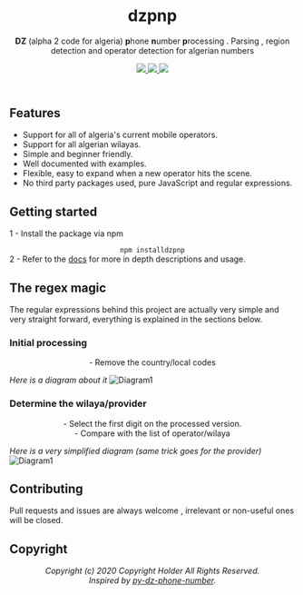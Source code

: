 <header align="center">
  <h1>dzpnp</h1>

  <p><b>DZ</b> (alpha 2 code for algeria) <b>p</b>hone <b>n</b>umber <b>p</b>rocessing . Parsing , region detection and operator detection for algerian numbers</p>
  <div class="badges">
    <a class="npmVersion" href="https://www.npmjs.com/package/dzpnp">
      <img src="https://img.shields.io/npm/v/dzpnp?style=for-the-badge">
    </a>
    <a class="npmMinifiedSize" href="https://www.npmjs.com/package/dzpnp">
      <img src="https://img.shields.io/bundlephobia/min/dzpnp?style=for-the-badge">
    </a>
    <a class="npmLicense" href="https://www.npmjs.com/package/dzpnp">
      <img src="https://img.shields.io/npm/l/dzpnp?style=for-the-badge">
    </a>  
  </div>
</header>

## Features
- Support for all of algeria's current mobile operators.
- Support for all algerian wilayas.
- Simple and beginner friendly.
- Well documented with examples.
- Flexible, easy to expand when a new operator hits the scene.
- No third party packages used, pure JavaScript and regular expressions.

## Getting started
1 - Install the package via npm <br>
<div align="center"><code>npm installdzpnp</code></div>
2 - Refer to the <a href="https://github.com/Mahdios/dzpnp/master/API.md">docs</a> for more in depth descriptions and usage.

## The regex magic
The regular expressions behind this project are actually very simple and very straight forward, everything is explained in the sections below.
### Initial processing
<p align="center">- Remove the country/local codes</p>
<i>Here is a diagram about it</i>
<img src="https://i.imgur.com/2qA17i1.png" alt="Diagram1">

### Determine the wilaya/provider
<p align="center">- Select the first digit on the processed version. <br> - Compare with the list of operator/wilaya</p>
<i>Here is a very simplified diagram (same trick goes for the provider)</i>
<img src="https://i.imgur.com/FZKu7pn.png" alt="Diagram1">

## Contributing
Pull requests and issues are always welcome , irrelevant or non-useful ones will be closed.

## Copyright
<p align="center"><i>Copyright (c) 2020 Copyright Holder All Rights Reserved.<br> Inspired by <a href="https://github.com/01walid/py-dz-phone-number">py-dz-phone-number</a>.</i><p>
